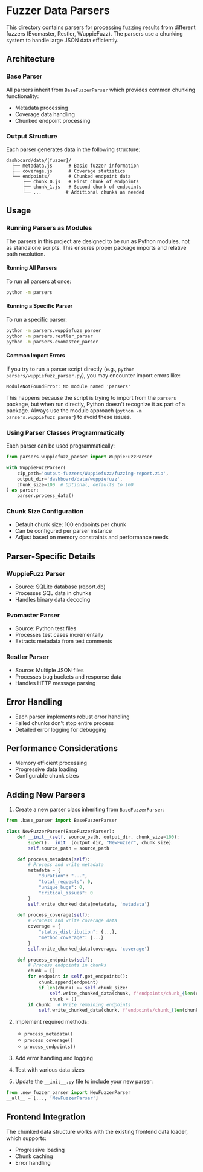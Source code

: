 # Fuzzer Data Parsers

This directory contains parsers for processing fuzzing results from different fuzzers (Evomaster, Restler, WuppieFuzz). The parsers use a chunking system to handle large JSON data efficiently.

## Architecture

### Base Parser
All parsers inherit from `BaseFuzzerParser` which provides common chunking functionality:
- Metadata processing
- Coverage data handling
- Chunked endpoint processing

### Output Structure
Each parser generates data in the following structure:
```
dashboard/data/[fuzzer]/
  ├── metadata.js      # Basic fuzzer information
  ├── coverage.js      # Coverage statistics
  └── endpoints/       # Chunked endpoint data
      ├── chunk_0.js   # First chunk of endpoints
      ├── chunk_1.js   # Second chunk of endpoints
      └── ...         # Additional chunks as needed
```

## Usage

### Running Parsers as Modules

The parsers in this project are designed to be run as Python modules, not as standalone scripts. This ensures proper package imports and relative path resolution.

#### Running All Parsers

To run all parsers at once:

```bash
python -m parsers
```

#### Running a Specific Parser

To run a specific parser:

```bash
python -m parsers.wuppiefuzz_parser
python -m parsers.restler_parser
python -m parsers.evomaster_parser
```

#### Common Import Errors

If you try to run a parser script directly (e.g., `python parsers/wuppiefuzz_parser.py`), you may encounter import errors like:

```
ModuleNotFoundError: No module named 'parsers'
```

This happens because the script is trying to import from the `parsers` package, but when run directly, Python doesn't recognize it as part of a package. Always use the module approach (`python -m parsers.wuppiefuzz_parser`) to avoid these issues.

### Using Parser Classes Programmatically

Each parser can be used programmatically:

```python
from parsers.wuppiefuzz_parser import WuppieFuzzParser

with WuppieFuzzParser(
    zip_path='output-fuzzers/Wuppiefuzz/fuzzing-report.zip',
    output_dir='dashboard/data/wuppiefuzz',
    chunk_size=100  # Optional, defaults to 100
) as parser:
    parser.process_data()
```

### Chunk Size Configuration
- Default chunk size: 100 endpoints per chunk
- Can be configured per parser instance
- Adjust based on memory constraints and performance needs

## Parser-Specific Details

### WuppieFuzz Parser
- Source: SQLite database (report.db)
- Processes SQL data in chunks
- Handles binary data decoding

### Evomaster Parser
- Source: Python test files
- Processes test cases incrementally
- Extracts metadata from test comments

### Restler Parser
- Source: Multiple JSON files
- Processes bug buckets and response data
- Handles HTTP message parsing

## Error Handling
- Each parser implements robust error handling
- Failed chunks don't stop entire process
- Detailed error logging for debugging

## Performance Considerations
- Memory efficient processing
- Progressive data loading
- Configurable chunk sizes

## Adding New Parsers

1. Create a new parser class inheriting from `BaseFuzzerParser`:
```python
from .base_parser import BaseFuzzerParser

class NewFuzzerParser(BaseFuzzerParser):
    def __init__(self, source_path, output_dir, chunk_size=100):
        super().__init__(output_dir, "NewFuzzer", chunk_size)
        self.source_path = source_path

    def process_metadata(self):
        # Process and write metadata
        metadata = {
            "duration": "...",
            "total_requests": 0,
            "unique_bugs": 0,
            "critical_issues": 0
        }
        self.write_chunked_data(metadata, 'metadata')

    def process_coverage(self):
        # Process and write coverage data
        coverage = {
            "status_distribution": {...},
            "method_coverage": {...}
        }
        self.write_chunked_data(coverage, 'coverage')

    def process_endpoints(self):
        # Process endpoints in chunks
        chunk = []
        for endpoint in self.get_endpoints():
            chunk.append(endpoint)
            if len(chunk) >= self.chunk_size:
                self.write_chunked_data(chunk, f'endpoints/chunk_{len(chunk)}')
                chunk = []
        if chunk:  # Write remaining endpoints
            self.write_chunked_data(chunk, f'endpoints/chunk_{len(chunk)}')
```

2. Implement required methods:
   - `process_metadata()`
   - `process_coverage()`
   - `process_endpoints()`

3. Add error handling and logging

4. Test with various data sizes

5. Update the `__init__.py` file to include your new parser:
```python
from .new_fuzzer_parser import NewFuzzerParser
__all__ = [..., 'NewFuzzerParser']
```

## Frontend Integration
The chunked data structure works with the existing frontend data loader, which supports:
- Progressive loading
- Chunk caching
- Error handling